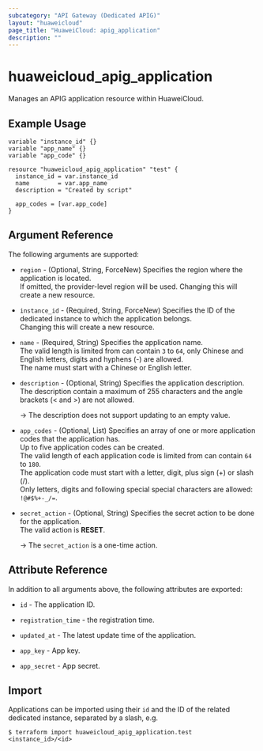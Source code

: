 ```yaml
---
subcategory: "API Gateway (Dedicated APIG)"
layout: "huaweicloud"
page_title: "HuaweiCloud: apig_application"
description: ""
---
```


# huaweicloud_apig_application

Manages an APIG application resource within HuaweiCloud.

## Example Usage

```hcl
variable "instance_id" {}
variable "app_name" {}
variable "app_code" {}

resource "huaweicloud_apig_application" "test" {
  instance_id = var.instance_id
  name        = var.app_name
  description = "Created by script"

  app_codes = [var.app_code]
}
```

## Argument Reference

The following arguments are supported:

* `region` - (Optional, String, ForceNew) Specifies the region where the application is located.  
  If omitted, the provider-level region will be used. Changing this will create a new resource.

* `instance_id` - (Required, String, ForceNew) Specifies the ID of the dedicated instance to which the application
  belongs.  
  Changing this will create a new resource.

* `name` - (Required, String) Specifies the application name.  
  The valid length is limited from can contain `3` to `64`, only Chinese and English letters, digits and hyphens (-)
  are allowed.  
  The name must start with a Chinese or English letter.

* `description` - (Optional, String) Specifies the application description.  
  The description contain a maximum of 255 characters and the angle brackets (< and >) are not allowed.

  -> The description does not support updating to an empty value.

* `app_codes` - (Optional, List) Specifies an array of one or more application codes that the application has.  
  Up to five application codes can be created.  
  The valid length of each application code is limited from can contain `64` to `180`.  
  The application code must start with a letter, digit, plus sign (+) or slash (/).  
  Only letters, digits and following special special characters are allowed: `!@#$%+-_/=`.

* `secret_action` - (Optional, String) Specifies the secret action to be done for the application.  
  The valid action is **RESET**.

  -> The `secret_action` is a one-time action.

## Attribute Reference

In addition to all arguments above, the following attributes are exported:

* `id` - The application ID.

* `registration_time` - the registration time.

* `updated_at` - The latest update time of the application.

* `app_key` - App key.

* `app_secret` - App secret.

## Import

Applications can be imported using their `id` and the ID of the related dedicated instance, separated by a slash, e.g.

```shell
$ terraform import huaweicloud_apig_application.test <instance_id>/<id>
```
